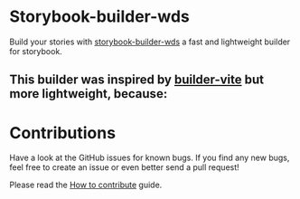 # Storybook-builder-wds

Build your stories with [storybook-builder-wds](https://github.com/bashmish/storybook-builder-wds) a fast and lightweight builder for storybook.

This builder was inspired by [builder-vite](https://github.com/storybookjs/builder-vite) but more lightweight, because:
- 

# Contributions

Have a look at the GitHub issues for known bugs. If you find any new bugs,
feel free to create an issue or even better send a pull request!

Please read the [How to contribute](CONTRIBUTING.md) guide.